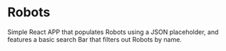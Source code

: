 # Robots
Simple React APP that populates Robots using a JSON placeholder, and features a basic search Bar that filters out Robots by name.
